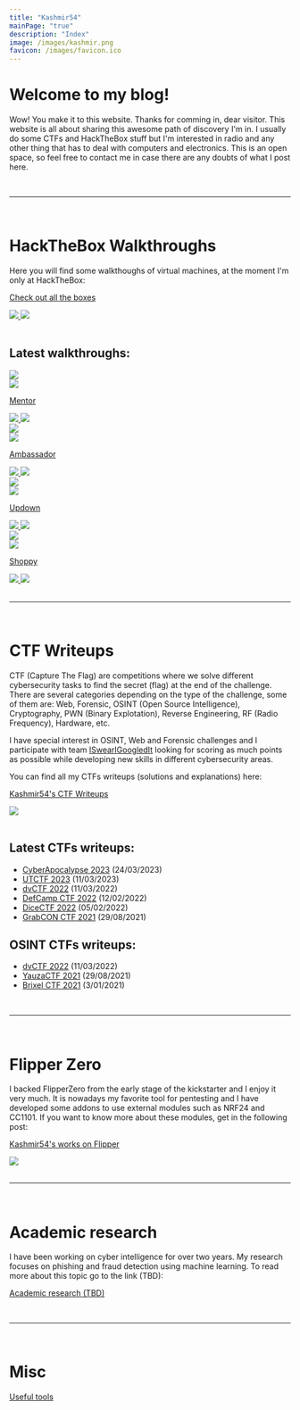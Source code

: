```yaml
---
title: "Kashmir54"
mainPage: "true"
description: "Index"
image: /images/kashmir.png
favicon: /images/favicon.ico
---
```


# Welcome to my blog!

Wow! You make it to this website. Thanks for comming in, dear visitor. 
This website is all about sharing this awesome path of discovery I'm in. I usually do some CTFs and HackTheBox stuff but I'm interested in radio and any other thing that has to deal with computers and electronics. This is an open space, so feel free to contact me in case there are any doubts of what I post here.


<div class="banners">
	<div class="hack" width="48%"><script src="https://www.hackthebox.eu/badge/365669"></script></div>
	<div width="48%"><script src="https://tryhackme.com/badge/167590"></script></div>
</div>

<br>

---

<br>

# HackTheBox Walkthroughs

Here you will find some walkthoughs of virtual machines, at the moment I'm only at HackTheBox:

<div class="grid-one">
	<a class="box" href="/walkthroughs">
		<div class="main-box">
			<div>
				<p>Check out all the boxes</p>
				<img class="mini-flag" src="/images/ic-userflag.png">
				<img class="mini-flag" src="/images/ic-rootflag.png">
			</div>
		</div>
	</a>
</div>

<br>

## Latest walkthroughs:

<div class="grid">

<a class="box" href="/walkthroughs/hackthebox/mentor">
	<div class="box">
		<div class="card-logo">
			<img class="logo" src="/images/walkthroughs/hackthebox/mentor/logo.png"/>
			<div class="mini-os">
				<img class="mini-os-img" src="/images/ic-linux.svg">
			</div>
		</div>
		<div class="card-text">
			<p>Mentor</p>
			<img class="flag" src="/images/ic-userflag.png">
			<img class="flag" src="/images/ic-rootflag.png">
		</div>
	</div>
</a>

<a class="box" href="/walkthroughs/hackthebox/ambassador">
	<div class="box">
		<div class="card-logo">
			<img class="logo" src="/images/walkthroughs/hackthebox/ambassador/logo.png"/>
			<div class="mini-os">
					<img class="mini-os-img" src="/images/ic-linux.svg">
				</div>
		</div>
		<div class="card-text">
			<p>Ambassador</p>
			<img class="flag" src="/images/ic-userflag.png">
			<img class="flag" src="/images/ic-rootflag.png">
		</div>
	</div>
</a>

<a class="box" href="/walkthroughs/hackthebox/updown">
	<div class="box">
		<div class="card-logo">
			<img class="logo" src="/images/walkthroughs/hackthebox/updown/logo.png"/>
			<div class="mini-os">
					<img class="mini-os-img" src="/images/ic-linux.svg">
				</div>
		</div>
		<div class="card-text">
			<p>Updown</p>
			<img class="flag" src="/images/ic-userflag.png">
			<img class="flag" src="/images/ic-rootflag.png">
		</div>
	</div>
</a>

<a class="box" href="/walkthroughs/hackthebox/shoppy">
	<div class="box">
		<div class="card-logo">
			<img class="logo" src="/images/walkthroughs/hackthebox/shoppy/logo.png"/>
			<div class="mini-os">
					<img class="mini-os-img" src="/images/ic-linux.svg">
				</div>
		</div>
		<div class="card-text">
			<p>Shoppy</p>
			<img class="flag" src="/images/ic-userflag.png">
			<img class="flag" src="/images/ic-rootflag.png">
		</div>
	</div>
</a>


</div>


<br>

---

<br>


# CTF Writeups

CTF (Capture The Flag) are competitions where we solve different cybersecurity tasks to find the secret (flag) at the end of the challenge. There are several categories depending on the type of the challenge, some of them are: Web, Forensic, OSINT (Open Source Intelligence), Cryptography, PWN (Binary Explotation), Reverse Engineering, RF (Radio Frequency), Hardware, etc. 

I have special interest in OSINT, Web and Forensic challenges and I participate with team [ISwearIGoogledIt](https://ctftime.org/team/109689) looking for scoring as much points as possible while developing new skills in different cybersecurity areas.

You can find all my CTFs writeups (solutions and explanations) here: 

<div class="grid-one">
	<a class="box" href="/ctfs">
		<div class="main-box">
			<div>
				<p>Kashmir54's CTF Writeups</p>
				<img class="mini-icon" src="/images/ctf.png">
			</div>
		</div>
	</a>
</div>

<br>

## Latest CTFs writeups:

- [CyberApocalypse 2023](/ctfs/CyberApocalypse2023) (24/03/2023)
- [UTCTF 2023](/ctfs/UTCTF2023) (11/03/2023)
- [dvCTF 2022](/ctfs/dvCTF2022) (11/03/2022)
- [DefCamp CTF 2022](/ctfs/DefCampCTF2022) (12/02/2022)
- [DiceCTF 2022](/ctfs/DiceCTF2022) (05/02/2022)
- [GrabCON CTF 2021](/ctfs/GrabCON) (29/08/2021)


## OSINT CTFs writeups:

- [dvCTF 2022](/ctfs/dvCTF2022) (11/03/2022)
- [YauzaCTF 2021](/ctfs/YauzaCTF2021) (29/08/2021)
- [Brixel CTF 2021](/ctfs/Brixel#visit-limburg-1) (3/01/2021)


<br>

---


<br>

# Flipper Zero

I backed FlipperZero from the early stage of the kickstarter and I enjoy it very much. It is nowadays my favorite tool for pentesting and I have developed some addons to use external modules such as NRF24 and CC1101. If you want to know more about these modules, get in the following post:  

<div class="grid-one">
	<a class="box" href="/flipper">
		<div class="main-box">
			<div>
				<p>Kashmir54's works on Flipper</p>
				<img class="mini-icon" src="/images/flipper/flipper.png">
			</div>
		</div>
	</a>
</div>

<br>

---

<br>

# Academic research

I have been working on cyber intelligence for over two years. My research focuses on phishing and fraud detection using machine learning.
To read more about this topic go to the link (TBD):

[Academic research (TBD)](/academic)

<br>

---

<br>

# Misc

[Useful tools](/misc)

<br>